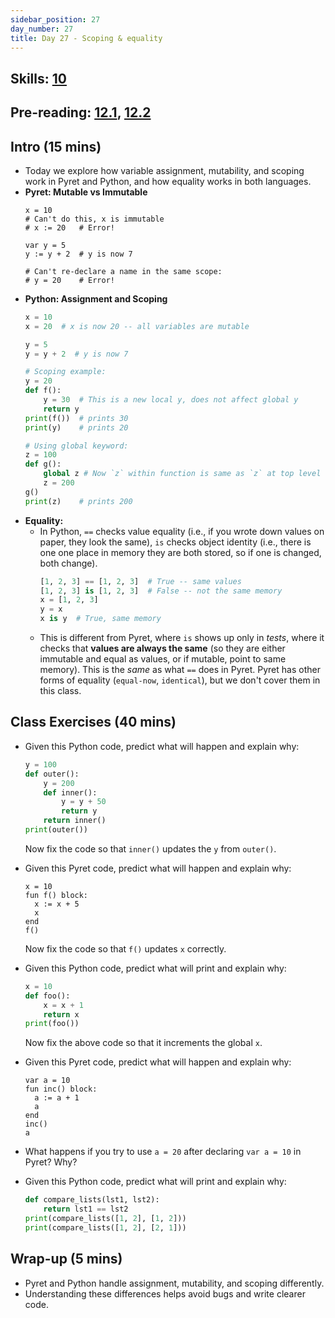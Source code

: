 ```yaml
---
sidebar_position: 27
day_number: 27
title: Day 27 - Scoping & equality
---
```


## Skills: [10](</skills/#(10)>)

## Pre-reading: [12.1](%7B%7BDCIC_DOMAIN%7D%7D/unified-state.html), [12.2](%7B%7BDCIC_DOMAIN%7D%7D/unified-equality.html)

## Intro (15 mins)

- Today we explore how variable assignment, mutability, and scoping work in Pyret and Python, and how equality works in both languages.
- **Pyret: Mutable vs Immutable**
  ```pyret
  x = 10
  # Can't do this, x is immutable
  # x := 20   # Error!

  var y = 5
  y := y + 2  # y is now 7

  # Can't re-declare a name in the same scope:
  # y = 20    # Error!
  ```
- **Python: Assignment and Scoping**
  ```python
  x = 10
  x = 20  # x is now 20 -- all variables are mutable

  y = 5
  y = y + 2  # y is now 7

  # Scoping example:
  y = 20
  def f():
      y = 30  # This is a new local y, does not affect global y
      return y
  print(f())  # prints 30
  print(y)    # prints 20

  # Using global keyword:
  z = 100
  def g():
      global z # Now `z` within function is same as `z` at top level
      z = 200
  g()
  print(z)    # prints 200
  ```
- **Equality:**
  - In Python, `==` checks value equality (i.e., if you wrote down values on paper, they look the same), `is` checks object identity (i.e., there is one one place in memory they are both stored, so if one is changed, both change).
    ```python
    [1, 2, 3] == [1, 2, 3]  # True -- same values
    [1, 2, 3] is [1, 2, 3]  # False -- not the same memory
    x = [1, 2, 3]
    y = x
    x is y  # True, same memory
    ```
  - This is different from Pyret, where `is` shows up only in _tests_, where it checks that **values are always the same** (so they are either immutable and equal as values, or if mutable, point to same memory). This is the _same_ as what `==` does in Pyret. Pyret has other forms of equality (`equal-now`, `identical`), but we don't cover them in this class.

## Class Exercises (40 mins)

- Given this Python code, predict what will happen and explain why:

  ```python
  y = 100
  def outer():
      y = 200
      def inner():
          y = y + 50
          return y
      return inner()
  print(outer())
  ```

  Now fix the code so that `inner()` updates the `y` from `outer()`.

- Given this Pyret code, predict what will happen and explain why:

  ```pyret
  x = 10
  fun f() block:
    x := x + 5
    x
  end
  f()
  ```

  Now fix the code so that `f()` updates `x` correctly.

- Given this Python code, predict what will print and explain why:

  ```python
  x = 10
  def foo():
      x = x + 1
      return x
  print(foo())
  ```

  Now fix the above code so that it increments the global `x`.

- Given this Pyret code, predict what will happen and explain why:

  ```pyret
  var a = 10
  fun inc() block:
    a := a + 1
    a
  end
  inc()
  a
  ```

- What happens if you try to use `a = 20` after declaring `var a = 10` in Pyret? Why?

- Given this Python code, predict what will print and explain why:

  ```python
  def compare_lists(lst1, lst2):
      return lst1 == lst2
  print(compare_lists([1, 2], [1, 2]))
  print(compare_lists([1, 2], [2, 1]))
  ```

## Wrap-up (5 mins)

- Pyret and Python handle assignment, mutability, and scoping differently.
- Understanding these differences helps avoid bugs and write clearer code.
